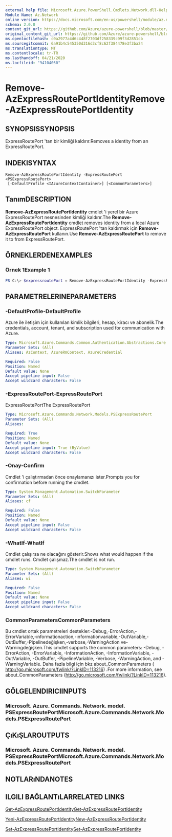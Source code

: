 ```yaml
---
external help file: Microsoft.Azure.PowerShell.Cmdlets.Network.dll-Help.xml
Module Name: Az.Network
online version: https://docs.microsoft.com/en-us/powershell/module/az.network/remove-azexpressrouteportidentity
schema: 2.0.0
content_git_url: https://github.com/Azure/azure-powershell/blob/master/src/Network/Network/help/Remove-AzExpressRoutePortIdentity.md
original_content_git_url: https://github.com/Azure/azure-powershell/blob/master/src/Network/Network/help/Remove-AzExpressRoutePortIdentity.md
ms.openlocfilehash: c0a2977a4d6c448f2703df258339c99f3d2851cb
ms.sourcegitcommit: 6a91b4c545350d316d3cf8c62f384478e3f3ba24
ms.translationtype: MT
ms.contentlocale: tr-TR
ms.lasthandoff: 04/21/2020
ms.locfileid: "94104050"
---
```

# <span data-ttu-id="7bc96-101">Remove-AzExpressRoutePortIdentity</span><span class="sxs-lookup"><span data-stu-id="7bc96-101">Remove-AzExpressRoutePortIdentity</span></span>

## <span data-ttu-id="7bc96-102">SYNOPSIS</span><span class="sxs-lookup"><span data-stu-id="7bc96-102">SYNOPSIS</span></span>
<span data-ttu-id="7bc96-103">ExpressRoutePort 'tan bir kimliği kaldırır.</span><span class="sxs-lookup"><span data-stu-id="7bc96-103">Removes a identity from an ExpressRoutePort.</span></span>

## <span data-ttu-id="7bc96-104">INDEKI</span><span class="sxs-lookup"><span data-stu-id="7bc96-104">SYNTAX</span></span>

```
Remove-AzExpressRoutePortIdentity -ExpressRoutePort <PSExpressRoutePort>
 [-DefaultProfile <IAzureContextContainer>] [<CommonParameters>]
```

## <span data-ttu-id="7bc96-105">Tanım</span><span class="sxs-lookup"><span data-stu-id="7bc96-105">DESCRIPTION</span></span>
<span data-ttu-id="7bc96-106">**Remove-AzExpressRoutePortIdentity** cmdlet 'i yerel bir Azure ExpressRoutePort nesnesinden kimliği kaldırır.</span><span class="sxs-lookup"><span data-stu-id="7bc96-106">The **Remove-AzExpressRoutePortIdentity** cmdlet removes identity from a local Azure ExpressRoutePort object.</span></span> <span data-ttu-id="7bc96-107">ExpressRoutePort 'tan kaldırmak için **Remove-AzExpressRoutePort** kullanın.</span><span class="sxs-lookup"><span data-stu-id="7bc96-107">Use **Remove-AzExpressRoutePort** to remove it to from ExpressRoutePort.</span></span>

## <span data-ttu-id="7bc96-108">ÖRNEKLERDEN</span><span class="sxs-lookup"><span data-stu-id="7bc96-108">EXAMPLES</span></span>

### <span data-ttu-id="7bc96-109">Örnek 1</span><span class="sxs-lookup"><span data-stu-id="7bc96-109">Example 1</span></span>
```powershell
PS C:\> $expressroutePort = Remove-AzExpressRoutePortIdentity -ExpressRoutePort $expressroutePort
```

## <span data-ttu-id="7bc96-110">PARAMETRELERINE</span><span class="sxs-lookup"><span data-stu-id="7bc96-110">PARAMETERS</span></span>

### <span data-ttu-id="7bc96-111">-DefaultProfile</span><span class="sxs-lookup"><span data-stu-id="7bc96-111">-DefaultProfile</span></span>
<span data-ttu-id="7bc96-112">Azure ile iletişim için kullanılan kimlik bilgileri, hesap, kiracı ve abonelik.</span><span class="sxs-lookup"><span data-stu-id="7bc96-112">The credentials, account, tenant, and subscription used for communication with Azure.</span></span>

```yaml
Type: Microsoft.Azure.Commands.Common.Authentication.Abstractions.Core.IAzureContextContainer
Parameter Sets: (All)
Aliases: AzContext, AzureRmContext, AzureCredential

Required: False
Position: Named
Default value: None
Accept pipeline input: False
Accept wildcard characters: False
```

### <span data-ttu-id="7bc96-113">-ExpressRoutePort</span><span class="sxs-lookup"><span data-stu-id="7bc96-113">-ExpressRoutePort</span></span>
<span data-ttu-id="7bc96-114">ExpressRoutePort</span><span class="sxs-lookup"><span data-stu-id="7bc96-114">The ExpressRoutePort</span></span>

```yaml
Type: Microsoft.Azure.Commands.Network.Models.PSExpressRoutePort
Parameter Sets: (All)
Aliases:

Required: True
Position: Named
Default value: None
Accept pipeline input: True (ByValue)
Accept wildcard characters: False
```

### <span data-ttu-id="7bc96-115">-Onay</span><span class="sxs-lookup"><span data-stu-id="7bc96-115">-Confirm</span></span>
<span data-ttu-id="7bc96-116">Cmdlet 'i çalıştırmadan önce onaylamanızı ister.</span><span class="sxs-lookup"><span data-stu-id="7bc96-116">Prompts you for confirmation before running the cmdlet.</span></span>

```yaml
Type: System.Management.Automation.SwitchParameter
Parameter Sets: (All)
Aliases: cf

Required: False
Position: Named
Default value: None
Accept pipeline input: False
Accept wildcard characters: False
```

### <span data-ttu-id="7bc96-117">-WhatIf</span><span class="sxs-lookup"><span data-stu-id="7bc96-117">-WhatIf</span></span>
<span data-ttu-id="7bc96-118">Cmdlet çalışırsa ne olacağını gösterir.</span><span class="sxs-lookup"><span data-stu-id="7bc96-118">Shows what would happen if the cmdlet runs.</span></span>
<span data-ttu-id="7bc96-119">Cmdlet çalışmaz.</span><span class="sxs-lookup"><span data-stu-id="7bc96-119">The cmdlet is not run.</span></span>

```yaml
Type: System.Management.Automation.SwitchParameter
Parameter Sets: (All)
Aliases: wi

Required: False
Position: Named
Default value: None
Accept pipeline input: False
Accept wildcard characters: False
```

### <span data-ttu-id="7bc96-120">CommonParameters</span><span class="sxs-lookup"><span data-stu-id="7bc96-120">CommonParameters</span></span>
<span data-ttu-id="7bc96-121">Bu cmdlet ortak parametreleri destekler:-Debug,-ErrorAction,-ErrorVariable,-ınformationaction,-ınformationvariable,-OutVariable,-OutBuffer,-Pipelinedeğişken,-verbose,-WarningAction ve-Warningdeğişken.</span><span class="sxs-lookup"><span data-stu-id="7bc96-121">This cmdlet supports the common parameters: -Debug, -ErrorAction, -ErrorVariable, -InformationAction, -InformationVariable, -OutVariable, -OutBuffer, -PipelineVariable, -Verbose, -WarningAction, and -WarningVariable.</span></span> <span data-ttu-id="7bc96-122">Daha fazla bilgi için bkz about_CommonParameters ( http://go.microsoft.com/fwlink/?LinkID=113216) .</span><span class="sxs-lookup"><span data-stu-id="7bc96-122">For more information, see about_CommonParameters (http://go.microsoft.com/fwlink/?LinkID=113216).</span></span>


## <span data-ttu-id="7bc96-123">GÖLGELENDIRICI</span><span class="sxs-lookup"><span data-stu-id="7bc96-123">INPUTS</span></span>

### <span data-ttu-id="7bc96-124">Microsoft. Azure. Commands. Network. model. PSExpressRoutePort</span><span class="sxs-lookup"><span data-stu-id="7bc96-124">Microsoft.Azure.Commands.Network.Models.PSExpressRoutePort</span></span>

## <span data-ttu-id="7bc96-125">ÇıKıŞLAR</span><span class="sxs-lookup"><span data-stu-id="7bc96-125">OUTPUTS</span></span>

### <span data-ttu-id="7bc96-126">Microsoft. Azure. Commands. Network. model. PSExpressRoutePort</span><span class="sxs-lookup"><span data-stu-id="7bc96-126">Microsoft.Azure.Commands.Network.Models.PSExpressRoutePort</span></span>

## <span data-ttu-id="7bc96-127">NOTLARıNDA</span><span class="sxs-lookup"><span data-stu-id="7bc96-127">NOTES</span></span>

## <span data-ttu-id="7bc96-128">ILGILI BAĞLANTıLAR</span><span class="sxs-lookup"><span data-stu-id="7bc96-128">RELATED LINKS</span></span>
[<span data-ttu-id="7bc96-129">Get-AzExpressRoutePortIdentity</span><span class="sxs-lookup"><span data-stu-id="7bc96-129">Get-AzExpressRoutePortIdentity</span></span>](./Get-AzExpressRoutePortIdentity.md)

[<span data-ttu-id="7bc96-130">Yeni-AzExpressRoutePortIdentity</span><span class="sxs-lookup"><span data-stu-id="7bc96-130">New-AzExpressRoutePortIdentity</span></span>](./New-AzExpressRoutePortIdentity.md)

[<span data-ttu-id="7bc96-131">Set-AzExpressRoutePortIdentity</span><span class="sxs-lookup"><span data-stu-id="7bc96-131">Set-AzExpressRoutePortIdentity</span></span>](./Set-AzExpressRoutePortIdentity.md)
